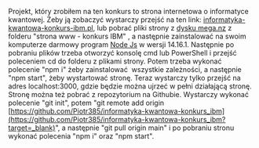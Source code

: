 Projekt, który zrobiłem na ten konkurs to strona internetowa o informatyce kwantowej. Żeby ją zobaczyć wystarczy przejść na ten link: [informatyka-kwantowa-konkurs-ibm.pl](https://informatyka-kwantowa-konkurs-ibm.pl/?target=_blank), lub pobrać pliki strony z [dysku mega.nz](https://mega.nz/folder/0R0GFABR#m36xu38X8EHOeNIH1CM_bg?target=_blank) z folderu "strona www - konkurs IBM" , a następnie zainstalować na swoim komputerze darmowy program [Node Js](https://nodejs.org/en/download/?target=_blank) w wersji 14.16.1. Następnie po pobraniu plików trzeba otworzyć konsolę cmd lub PowerShell i przejść poleceniem cd do folderu z plikami strony. Potem trzeba wykonać polecenie "npm i" żeby zainstalować  wszystkie zależności, a następnie "npm start", żeby wystartować stronę. Teraz wystarczy tylko przejść na adres localhost:3000, gdzie będzie można ujrzeć w pełni działającą stronę. Stronę można też pobrać z repozytorium na Githubie. Wystarczy wykonać polecenie "git init", potem "git remote add origin [https://github.com/Piotr385/informatyka-kwantowa-konkurs_ibm](https://github.com/Piotr385/informatyka-kwantowa-konkurs_ibm?target=_blank)", a następnie "git pull origin main" i po pobraniu stronu wykonać polecenia "npm i" oraz "npm start".

